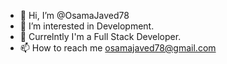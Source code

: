 - 👋 Hi, I’m @OsamaJaved78
- 👀 I’m interested in Development.
- 🌱 Currelntly I'm a Full Stack Developer.
- 📫 How to reach me osamajaved78@gmail.com

<!---
OsamaJaved78/OsamaJaved78 is a ✨ special ✨ repository because its `README.md` (this file) appears on your GitHub profile.
You can click the Preview link to take a look at your changes.
--->
